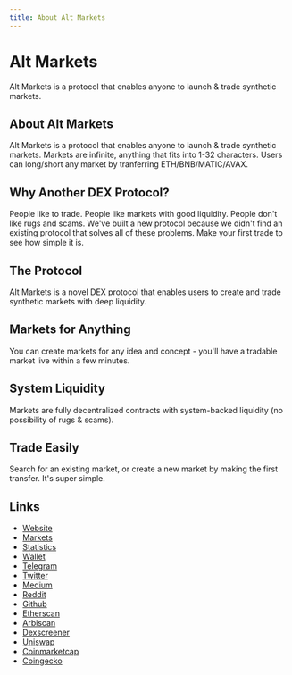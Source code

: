 ```yaml
---
title: About Alt Markets
---
```


# Alt Markets
Alt Markets is a protocol that enables anyone to launch & trade synthetic markets.

## About Alt Markets
Alt Markets is a protocol that enables anyone to launch & trade synthetic markets. Markets are infinite, anything that fits into 1-32 characters. Users can long/short any market by tranferring ETH/BNB/MATIC/AVAX.

## Why Another DEX Protocol?
People like to trade. People like markets with good liquidity. People don't like rugs and scams. We've built a new protocol because we didn't find an existing protocol that solves all of these problems. Make your first trade to see how simple it is.

## The Protocol
Alt Markets is a novel DEX protocol that enables users to create and trade synthetic markets with deep liquidity.

## Markets for Anything
You can create markets for any idea and concept - you'll have a tradable market live within a few minutes.

## System Liquidity
Markets are fully decentralized contracts with system-backed liquidity (no possibility of rugs & scams).

## Trade Easily
Search for an existing market, or create a new market by making the first transfer. It's super simple.

## Links
- [Website](https://alt.markets)
- [Markets](https://alt.markets/markets)
- [Statistics](https://alt.markets/statistics)
- [Wallet](https://alt.markets/wallet)
- [Telegram](https://t.me/AltMarketsHQ)
- [Twitter](https://twitter.com/AltMarketsHQ)
- [Medium](https://medium.com/@AltMarketsHQ)
- [Reddit](https://www.reddit.com/r/AltMarketsHQ)
- [Github](https://github.com/alt-markets)
- [Etherscan](https://etherscan.io/token/0xb2d948be3a74ecce80378d4093e6cd7f4dc1cf9c)
- [Arbiscan](https://arbiscan.io/token/0xb2d948be3a74ecce80378d4093e6cd7f4dc1cf9c)
- [Dexscreener](https://dexscreener.com/arbitrum/0x0f35ce0467a1da831593a10f87a6690694300d0f)
- [Uniswap](https://app.uniswap.org/#/swap?inputCurrency=ETH&outputCurrency=0xB2d948Be3a74ECCe80378D4093E6cD7f4dC1Cf9C)
- [Coinmarketcap]()
- [Coingecko]()